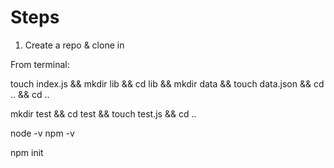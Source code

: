 # Steps

1. Create a repo & clone in

From terminal:

touch index.js && mkdir lib && cd lib && mkdir data && touch data.json && cd .. && cd ..

mkdir test && cd test && touch test.js && cd ..

node -v
npm -v

npm init


